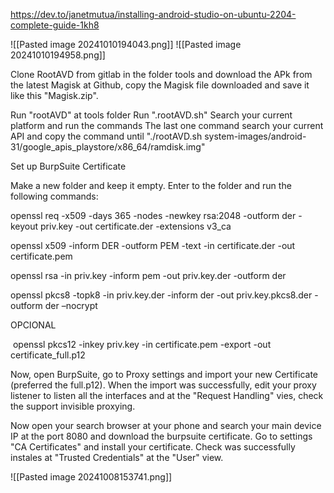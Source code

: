 https://dev.to/janetmutua/installing-android-studio-on-ubuntu-2204-complete-guide-1kh8


![[Pasted image 20241010194043.png]]
![[Pasted image 20241010194958.png]]

Clone RootAVD from gitlab in the folder tools and download the APk from the latest Magisk at Github, copy the Magisk file downloaded and save it like this "Magisk.zip".

Run "rootAVD" at tools folder
Run ".rootAVD.sh"
Search your current platform and run the commands
The last one command search your current API and copy the command until "./rootAVD.sh system-images/android-31/google_apis_playstore/x86_64/ramdisk.img"


Set up BurpSuite Certificate

Make a new folder and keep it empty.
Enter to the folder and run the following commands:

openssl req -x509 -days 365 -nodes -newkey rsa:2048 -outform der -keyout priv.key -out certificate.der -extensions v3_ca

openssl x509 -inform DER -outform PEM -text -in certificate.der -out certificate.pem

openssl rsa -in priv.key -inform pem -out priv.key.der -outform der

openssl pkcs8 -topk8 -in priv.key.der -inform der -out priv.key.pkcs8.der -outform der –nocrypt


OPCIONAL

 openssl pkcs12 -inkey priv.key -in certificate.pem -export -out certificate_full.p12

Now, open BurpSuite, go to Proxy settings and import your new Certificate (preferred the full.p12). When the import was successfully, edit your proxy listener to listen all the interfaces and at the "Request Handling" vies, check the support invisible proxying.

Now open your search browser at your phone and search your main device IP at the port 8080 and download the burpsuite certificate. Go to settings "CA Certificates" and install your certificate. Check was successfully instales at "Trusted Credentials" at the "User" view.

![[Pasted image 20241008153741.png]]